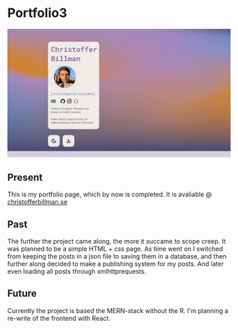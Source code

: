 ﻿# Portfolio3

![Hero Image](public/img/hero.webp "Portfolio 3")

## Present
This is my portfolio page, which by now is completed. It is avaliable @ [christofferbillman.se](https://christofferbillman.se)
## Past
The further the project came along, the more it succame to scope creep. It was planned to be a simple HTML + css page. As time went on I switched from keeping the posts in a json file to saving them in a database, and then further along decided to make a publishing system for my posts. And later even loading all posts through xmlhttprequests.

## Future
Currently the project is based the MERN-stack without the R. I'm planning a re-write of the frontend with React.
